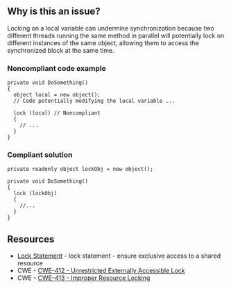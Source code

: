 ## Why is this an issue?

Locking on a local variable can undermine synchronization because two different threads running the same method in parallel will potentially lock
on different instances of the same object, allowing them to access the synchronized block at the same time.

### Noncompliant code example

    private void DoSomething()
    {
      object local = new object();
      // Code potentially modifying the local variable ...
    
      lock (local) // Noncompliant
      {
        // ...
      }
    }

### Compliant solution

    private readonly object lockObj = new object();
    
    private void DoSomething()
    {
      lock (lockObj)
      {
        //...
      }
    }

## Resources

-  [Lock Statement](https://learn.microsoft.com/en-us/dotnet/csharp/language-reference/statements/lock) - lock statement - ensure
  exclusive access to a shared resource
-  CWE - [CWE-412 - Unrestricted Externally Accessible Lock](https://cwe.mitre.org/data/definitions/412)
-  CWE - [CWE-413 - Improper Resource Locking](https://cwe.mitre.org/data/definitions/413)
